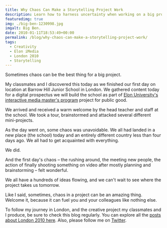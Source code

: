 ```yaml
---
title: Why Chaos Can Make a Storytelling Project Work
description: Learn how to harness uncertainty when working on a big project.
featuredimg: true
img: ./big-ben-1230998.jpg
imgalt: Big Ben.
date: 2010-01-11T18:53:49+00:00
permalink: /blog/why-chaos-can-make-a-storytelling-project-work/
tags:
  - Creativity
  - Elon iMedia
  - London 2010
  - Storytelling
---
```


Sometimes chaos can be the best thing for a big project.

My classmates and I discovered this today as we finished our first day on location at Barrow Hill Junior School in London. We gathered content today for a digital prospectus we will build the school as part of [Elon University's interactive media master's program](http://www.elon.edu/e-web/academics/communications/interactive_media/) project for public good.

We arrived and received a warm welcome by the head teacher and staff at the school. We took a tour, brainstormed and attacked several different mini-projects.

As the day went on, some chaos was unavoidable. We all had landed in a new place (the school) today and an entirely different country less than four days ago. We all had to get acquainted with everything.

We did.

And the first day's chaos – the rushing around, the meeting new people, the action of finally shooting something on video after mostly planning and brainstorming – felt wonderful.

We all have a hundreds of ideas flowing, and we can't wait to see where the project takes us tomorrow.

Like I said, sometimes, chaos in a project can be an amazing thing. Welcome it, because it can fuel you and your colleagues like nothing else.

To follow my journey in London, and the creative project my classmates and I produce, be sure to check this blog regularly. You can explore all the [posts about London 2010 here](/tag/london-2010/). Also, please follow me on [Twitter](http://twitter.com/DavidAKennedy).
